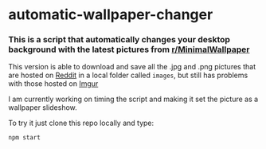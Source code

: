 # automatic-wallpaper-changer
### This is a script that automatically changes your desktop background with the latest pictures from [r/MinimalWallpaper](https://www.reddit.com/r/MinimalWallpaper/)

This version is able to download and save all the .jpg and .png pictures that are hosted on [Reddit](www.reddit.com) in a local folder called `images`, but still has problems with those hosted on [Imgur](http://imgur.com/)

I am currently working on timing the script and making it set the picture as a wallpaper slideshow.

To try it just clone this repo locally and type:
```
npm start
```
